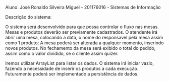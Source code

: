 Aluno: José Ronaldo Silveira Miguel - 201176016 - Sistemas de Informação

Descrição do sistema:

O sistema será desenvolvido para que possa controlar o fluxo nas mesas.
Mesas e produtos deverão ser previamente cadastrados.
O atendente irá abrir uma mesa, colocando a data, o nome do responsavel pela mesa assim como 1 produto;
A mesa poderá ser alterada a qualquer momento, inserindo novos produtos.
No fechamento da mesa será exibido o total do pedido, assim como o valor dividido, se o cliente assim quizer.

Iremos utilizar ArrayList para listar os dados. 
O sistema irá iniciar vazio, fazendo a necessidade de inserir os produtos a cada execução.
Futuramente poderá ser implementado a persistência de dados.
